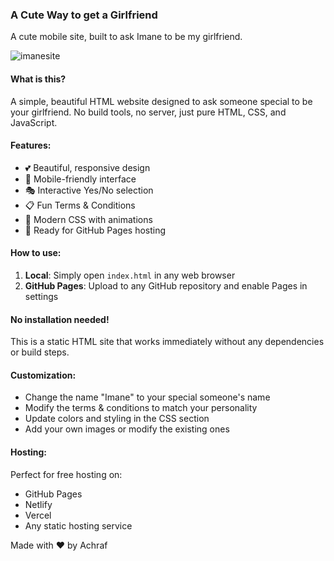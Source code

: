 ### A Cute Way to get a Girlfriend

A cute mobile site, built to ask Imane to be my girlfriend.

![imanesite](https://user-images.githubusercontent.com/6922982/39973370-04228616-56d4-11e8-8eb1-e86dc843d3ac.gif)

#### What is this?
A simple, beautiful HTML website designed to ask someone special to be your girlfriend. No build tools, no server, just pure HTML, CSS, and JavaScript.

#### Features:
- 💕 Beautiful, responsive design
- 📱 Mobile-friendly interface
- 🎭 Interactive Yes/No selection
- 📋 Fun Terms & Conditions
- 🎨 Modern CSS with animations
- 🚀 Ready for GitHub Pages hosting

#### How to use:
1. **Local**: Simply open `index.html` in any web browser
2. **GitHub Pages**: Upload to any GitHub repository and enable Pages in settings

#### No installation needed!
This is a static HTML site that works immediately without any dependencies or build steps.

#### Customization:
- Change the name "Imane" to your special someone's name
- Modify the terms & conditions to match your personality
- Update colors and styling in the CSS section
- Add your own images or modify the existing ones

#### Hosting:
Perfect for free hosting on:
- GitHub Pages
- Netlify
- Vercel
- Any static hosting service

Made with ❤️ by Achraf
